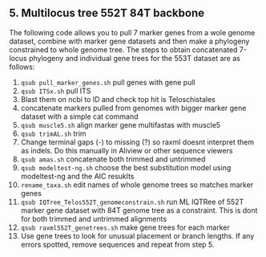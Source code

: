 ## 5. Multilocus tree 552T 84T backbone

The following code allows you to pull 7 marker genes from a wole genome dataset, combine with marker gene datasets and then make a phylogeny constrained to whole genome tree. The steps to obtain concatenated 7-locus phylogeny and individual gene trees for the 553T dataset are as follows:

1. `qsub pull_marker_genes.sh` pull genes with gene pull
2. `qsub ITSx.sh` pull ITS
3. Blast them on ncbi to ID and check top hit is Teloschistales
4. concatenate markers pulled from genomes with bigger marker gene dataset with a simple cat command
5. `qsub muscle5.sh` align marker gene multifastas with muscle5
6. `qsub trimAL.sh` trim
7. Change terminal gaps (-) to missing (?) so raxml doesnt interpret them as indels. Do this manually in Aliview or other sequence viewers
8. `qsub amas.sh` concatenate both trimmed and untrimmed
9. `qsub modeltest-ng.sh` choose the best substitution model using modeltest-ng and the AIC resuklts
10. `rename_taxa.sh` edit names of whole genome trees so matches marker genes
11. `qsub IQTree_Telos552T_genomeconstrain.sh` run ML IQTRee of 552T marker gene dataset with 84T genome tree as a constraint. This is dont for both trimmed and untrimmed alignments
12. `qsub raxml552T_genetrees.sh` make gene trees for each marker
13. Use gene trees to look for unusual placement or branch lengths. If any errors spotted, remove sequences and repeat from step 5.
